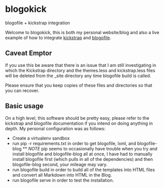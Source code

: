 blogokick
=========

blogofile + kickstrap integration

Welcome to blogokick, this is both my personal website/blog and also a live example of how to integrate [kickstrap](www.getkickstrap.com) and [blogofile](www.blogofile.com).  

## Caveat Emptor
If you use this be aware that there is an issue that I am still investigating in which the Kickstrap directory and the themes.less and kickstrap.less files will be deleted from the _site directory any time
    blogofile build
is called.

Please ensure that you keep copies of these files and directories so that you can recover.

## Basic usage
On a high level, this software should be pretty easy, please refer to the kickstrap and blogofile documentation if you intend on doing anything in depth. My personal configuration was as follows:

* Create a virtualenv sandbox 
* run 
    pip -r requirements.txt
  in order to get blogofile, lxml, and blogofile-blog
** _NOTE_ pip seems to occasionally have trouble when you try and install blogofile and blogofile-blog all at once, I have had to manually install blogofile first 
   (which pulls in all of the dependencies) and then blogofile-blog second, your mileage may vary.
* run 
    blogofile build
  in order to build all of the templates into HTML files and convert all Markdown into HTML in the Blog.
* run 
    blogofile serve
  in order to test the installation.